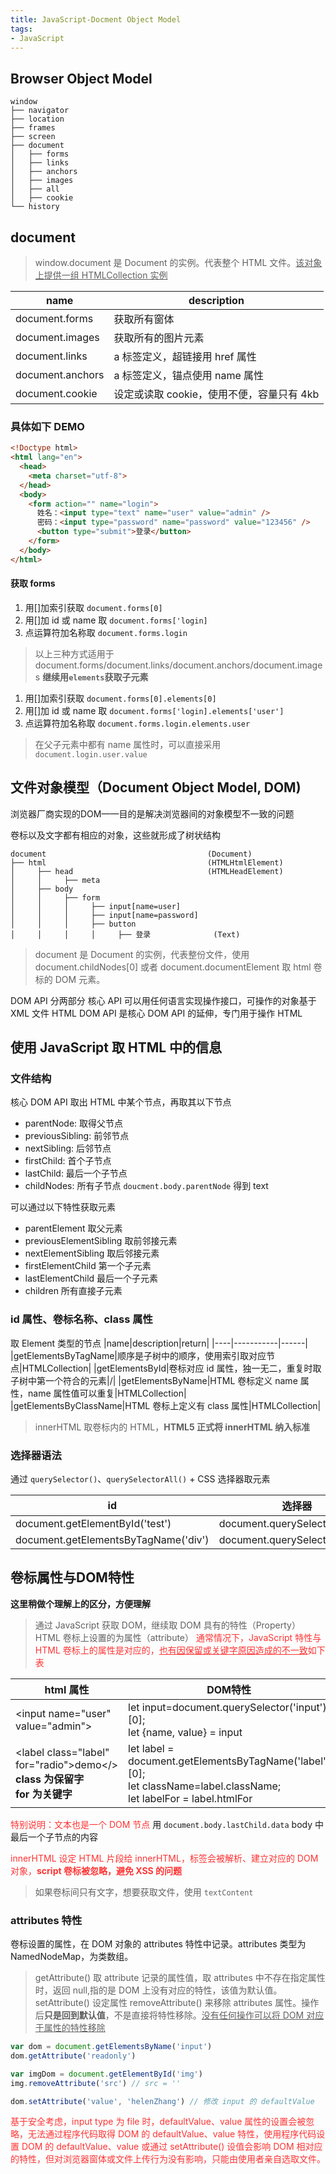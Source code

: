 ```yaml
---
title: JavaScript-Docment Object Model
tags:
- JavaScript
---
```


## Browser Object Model
```
window
├── navigator
├── location
├── frames
├── screen
├── document
│   ├── forms
│   ├── links
│   ├── anchors
│   ├── images
│   ├── all
│   ├── cookie
└── history
```

## document
> window.document 是 Document 的实例。代表整个 HTML 文件。<u>该对象上提供一组 HTMLCollection 实例</u>

|name|description|
|----|----|
|document.forms|获取所有窗体|
|document.images|获取所有的图片元素|
|document.links|a 标签定义，超链接用 href 属性|
|document.anchors|a 标签定义，锚点使用 name 属性|
|document.cookie|设定或读取 cookie，使用不便，容量只有 4kb|

### 具体如下 DEMO
```html
<!Doctype html>
<html lang="en">
  <head>
    <meta charset="utf-8">
  </head>
  <body>
    <form action="" name="login">
      姓名：<input type="text" name="user" value="admin" />
      密码：<input type="password" name="password" value="123456" />
      <button type="submit">登录</button>
    </form>
  </body>
</html>
```
#### 获取 forms
1.  用[]加索引获取 `document.forms[0]`
2.  用[]加 id 或 name 取 `document.forms['login]`
3.  点运算符加名称取 `document.forms.login`
> 以上三种方式适用于 document.forms/document.links/document.anchors/document.images
**继续用`elements`获取子元素**
1.  用[]加索引获取 `document.forms[0].elements[0]`
2.  用[]加 id 或 name 取 `document.forms['login].elements['user']`
3.  点运算符加名称取 `document.forms.login.elements.user`
> 在父子元素中都有 name 属性时，可以直接采用 `document.login.user.value`

## 文件对象模型（Document Object Model, DOM)
浏览器厂商实现的DOM——目的是解决浏览器间的对象模型不一致的问题

卷标以及文字都有相应的对象，这些就形成了树状结构
```
document                                    (Document)
├── html                                    (HTMLHtmlElement)
│     ├── head                              (HTMLHeadElement)
│     │     ├── meta
│     ├── body
│     │     ├── form
│     │     │     ├── input[name=user]
│     │     │     ├── input[name=password]
│     │     │     ├── button                 
│     │     │     │     ├── 登录              (Text)
```
> document 是 Document 的实例，代表整份文件，使用 document.childNodes[0] 或者 document.documentElement 取 html 卷标的 DOM 元素。

DOM API 分两部分
核心 API 可以用任何语言实现操作接口，可操作的对象基于 XML 文件
HTML DOM API 是核心 DOM API 的延伸，专门用于操作 HTML

## 使用 JavaScript 取 HTML 中的信息
### 文件结构
核心 DOM API 取出 HTML 中某个节点，再取其以下节点
*   parentNode: 取得父节点
*   previousSibling: 前邻节点
*   nextSibling: 后邻节点
*   firstChild: 首个子节点
*   lastChild: 最后一个子节点
*   childNodes: 所有子节点
`doucment.body.parentNode` 得到 text
    
可以通过以下特性获取元素
*   parentElement 取父元素
*   previousElementSibling 取前邻接元素
*   nextElementSibling 取后邻接元素
*   firstElementChild 第一个子元素
*   lastElementChild 最后一个子元素
*   children 所有直接子元素
### id 属性、卷标名称、class 属性
取 Element 类型的节点
|name|description|return|
|----|-----------|------|
|getElementsByTagName|顺序是子树中的顺序，使用索引取对应节点|HTMLCollection|
|getElementsById|卷标对应 id 属性，独一无二，重复时取子树中第一个符合的元素|/|
|getElementsByName|HTML 卷标定义 name 属性，name 属性值可以重复|HTMLCollection|
|getElementsByClassName|HTML 卷标上定义有 class 属性|HTMLCollection|
> innerHTML 取卷标内的 HTML，**HTML5 正式将 innerHTML 纳入标准**

### 选择器语法
通过 `querySelector()`、`querySelectorAll()` + CSS 选择器取元素

|id|选择器|
|---|---|
|document.getElementById('test')|document.querySelector('#test')|
|document.getElementsByTagName('div')|document.querySelectorAll('div')|

## 卷标属性与DOM特性
**这里稍做个理解上的区分，方便理解**
> 通过 JavaScript 获取 DOM，继续取 DOM 具有的特性（Property）
> HTML 卷标上设置的为属性（attribute）
<font color="#f33">通常情况下，JavaScript 特性与 HTML 卷标上的属性是对应的，<u>也有因保留或关键字原因造成的不一致</u>如下表</font>

|html 属性|DOM特性|
|----|----|
|&lt;input name="user" value="admin"&gt;|let input=document.querySelector('input')[0];<br /> let {name, value} = input|
|&lt;label class="label" for="radio"&gt;demo&lt;/&gt;<br/> **class 为保留字**<br/>**for 为关键字**|let label = document.getElementsByTagName('label')[0]; <br/> let className=label.className;<br/> let labelFor = label.htmlFor|

<font color="#f33">特别说明：文本也是一个 DOM 节点</font>
用 `document.body.lastChild.data` body 中最后一个子节点的内容

<font color="#f33">innerHTML 设定 HTML 片段给 innerHTML，标签会被解析、建立对应的 DOM 对象，**script 卷标被忽略，避免 XSS 的问题**</font>

> 如果卷标间只有文字，想要获取文件，使用 `textContent`

### attributes 特性
卷标设置的属性，在 DOM 对象的 attributes 特性中记录。attributes 类型为 NamedNodeMap，为类数组。
> getAttribute() 取 attribute 记录的属性值，取 attributes 中不存在指定属性时，返回 null,指的是 DOM 上没有对应的特性，该值为默认值。
> setAttribute() 设定属性
> removeAttribute() 来移除 attributes 属性。操作后**只是回到默认值**，不是直接将特性移除。<u>没有任何操作可以将 DOM 对应于属性的特性移除</u>

```JavaScript
var dom = document.getElementsByName('input')
dom.getAttribute('readonly')

var imgDom = document.getElementById('img')
img.removeAttribute('src') // src = ''

dom.setAttribute('value', 'helenZhang') // 修改 input 的 defaultValue
```

<font color="#f33">基于安全考虑，input type 为 file 时，defaultValue、value 属性的设置会被忽略，无法通过程序代码取得 DOM 的 defaultValue、value 
特性，使用程序代码设置 DOM 的 defaultValue、value 或通过 setAttribute() 设值会影响 DOM 相对应的特性，但对浏览器窗体或文件上传行为没有影响，只能由使用者亲自选取文件。</font>